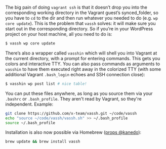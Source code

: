 The big pain of doing `vagrant ssh` is that it doesn’t drop you into the corresponding working directory in the Vagrant guest’s synced_folder, so you have to `cd` to the dir and then run whatever you needed to do (e.g. `wp core update`). This is the problem that `vassh` solves: it will make sure you start out in the corresponding directory. So if you’re in your WordPress project on your host machine, all you need to do is:

```sh
$ vassh wp core update
```

There’s also a wrapper called `vasshin` which will shell you into Vagrant at the current directory, with a prompt for entering commands. This gets you colors and interactive TTY. You can also pass commands as arguments to `vasshin` to have them executed right away in the colorized TTY (with some additional Vagrant `.bash_login` echoes and SSH connection close):

```sh
$ vasshin wp post list # nice table!
```

You can put these files anywhere, as long as you source them via your `.bashrc` or `.bash_profile`.  They aren't read by Vagrant, so they're independent. Example:

```sh
git clone https://github.com/x-team/vassh.git ~/code/vassh
echo "source ~/code/vassh/vassh.sh" >> ~/.bash_profile
source ~/.bash_profile
```

Installation is also now possible via Homebrew ([props @kanedo](https://github.com/x-team/vassh/issues/9)):

```sh
brew update && brew install vassh
```
